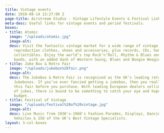 ```yaml
---
title: Vintage events
date: 2018-08-14 13:27:00 Z
page-title: Airstream Studio - Vintage Lifestyle Events & Festival Links
meta-desc: Useful links for vintage events and period festivals.
boxes:
- title: Atomic
  image: "/uploads/atomic.jpg"
  image-alt: 
  desc: Visit the fantastic vintage market for a wide range of vintage and top-quality
    reproduction clothes, shoes and accessories, plus records, CDs, homewares and
    collectibles. Enjoy the world’s top Rock’n’Roll, Rhythm & Blues and Rockabilly
    bands, with an added dash of Western Swing, Blues and Boogie Woogie thrown in.
- title: Juke Box & Retro Fair
  image: "/uploads/jukebox%20fair.png"
  image-alt: 
  desc: The Jukebox & Retro Fair is recognised as the UK’s leading retail fair for
    Jukeboxes. If you’ve ever fancied getting a jukebox, then you really should visit
    this fair before you purchase. With leading European dealers selling all makes
    of jukes, there is bound to be something to catch your eye and hopefully fit your
    budget.
- title: Festival of Vintage
  image: "/uploads/festival%20of%20vintage.jpg"
  image-alt: 
  desc: Live Music from 1930's-1960's Fashion Parades, Displays, Dancing, Classic
    Vehicles & 150 of the UK's Best Vintage Specialists.
layout: 3-col-boxes
---
```


